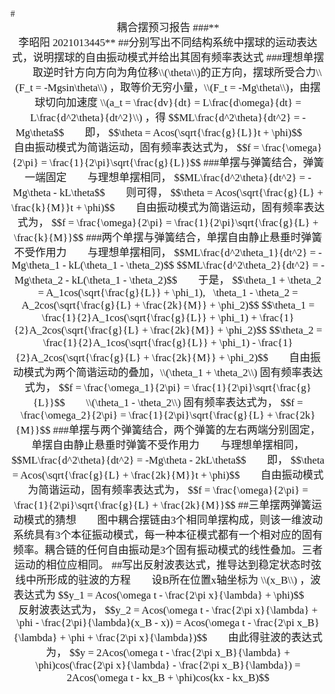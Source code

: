 <div STYLE="page-break-after: always;"></div>
<font face="宋体" >
#<center><big>耦合摆预习报告
</font>
<font face="楷体" >
###**<center> 李昭阳 2021013445**
</font>
<font face="宋体" >
##分别写出不同结构系统中摆球的运动表达式，说明摆球的自由振动模式并给出其固有频率表达式
###理想单摆
&ensp;&ensp;&ensp;
取逆时针方向方向为角位移\\(\theta\\)的正方向，摆球所受合力\\(F_t = -Mgsin\theta\\)	，取等价无穷小量，\\(F_t = -Mg\theta\\)，由摆球切向加速度 \\(a_t = \frac{dv}{dt} = L\frac{d\omega}{dt} = L\frac{d^2\theta}{dt^2}\\) ，得
$$ML\frac{d^2\theta}{dt^2} = -Mg\theta$$
&ensp;&ensp;&ensp;
即，
$$\theta = Acos(\sqrt{\frac{g}{L}}t + \phi)$$
&ensp;&ensp;&ensp;
自由振动模式为简谐运动，固有频率表达式为，
$$f = \frac{\omega}{2\pi} = \frac{1}{2\pi}\sqrt{\frac{g}{L}}$$
###单摆与弹簧结合，弹簧一端固定
&ensp;&ensp;&ensp;
与理想单摆相同，
$$ML\frac{d^2\theta}{dt^2} = -Mg\theta - kL\theta$$
&ensp;&ensp;&ensp;
则可得，
$$\theta = Acos(\sqrt{\frac{g}{L} + \frac{k}{M}}t + \phi)$$
&ensp;&ensp;&ensp;
自由振动模式为简谐运动，固有频率表达式为，
$$f = \frac{\omega}{2\pi} = \frac{1}{2\pi}\sqrt{\frac{g}{L} + \frac{k}{M}}$$
###两个单摆与弹簧结合，单摆自由静止悬垂时弹簧不受作用力
&ensp;&ensp;&ensp;
与理想单摆相同，
$$ML\frac{d^2\theta_1}{dt^2} = -Mg\theta_1 - kL(\theta_1 - \theta_2)$$
$$ML\frac{d^2\theta_2}{dt^2} = -Mg\theta_2 - kL(\theta_1 - \theta_2)$$
&ensp;&ensp;&ensp;
于是，
$$\theta_1 + \theta_2 = A_1cos(\sqrt{\frac{g}{L}} + \phi_1),&ensp; \theta_1 - \theta_2 = A_2cos(\sqrt{\frac{g}{L} + \frac{2k}{M}} + \phi_2)$$
$$\theta_1 = \frac{1}{2}A_1cos(\sqrt{\frac{g}{L}} + \phi_1) + \frac{1}{2}A_2cos(\sqrt{\frac{g}{L} + \frac{2k}{M}} + \phi_2)$$
$$\theta_2 = \frac{1}{2}A_1cos(\sqrt{\frac{g}{L}} + \phi_1) - \frac{1}{2}A_2cos(\sqrt{\frac{g}{L} + \frac{2k}{M}} + \phi_2)$$
&ensp;&ensp;&ensp;
自由振动模式为两个简谐运动的叠加，\\(\theta_1 + \theta_2\\) 固有频率表达式为，
$$f = \frac{\omega_1}{2\pi} = \frac{1}{2\pi}\sqrt{\frac{g}{L}}$$
&ensp;&ensp;&ensp;
\\(\theta_1 - \theta_2\\) 固有频率表达式为，
$$f = \frac{\omega_2}{2\pi} = \frac{1}{2\pi}\sqrt{\frac{g}{L} + \frac{2k}{M}}$$
###单摆与两个弹簧结合，两个弹簧的左右两端分别固定，单摆自由静止悬垂时弹簧不受作用力
&ensp;&ensp;&ensp;
与理想单摆相同，
$$ML\frac{d^2\theta}{dt^2} = -Mg\theta - 2kL\theta$$
&ensp;&ensp;&ensp;
即，
$$\theta = Acos(\sqrt{\frac{g}{L} + \frac{2k}{M}}t + \phi)$$
&ensp;&ensp;&ensp;
自由振动模式为简谐运动，固有频率表达式为，
$$f = \frac{\omega}{2\pi} = \frac{1}{2\pi}\sqrt{\frac{g}{L} + \frac{2k}{M}}$$
##三单摆两弹簧运动模式的猜想
&ensp;&ensp;&ensp;
图中耦合摆链由3个相同单摆构成，则该一维波动系统具有3个本征振动模式，每一种本征模式都有一个相对应的固有频率。耦合链的任何自由振动是3个固有振动模式的线性叠加。三者运动的相位应相同。
##写出反射波表达式，推导达到稳定状态时弦线中所形成的驻波的方程
&ensp;&ensp;&ensp;
设B所在位置x轴坐标为 \\(x_B\\) ，波表达式为
$$y_1 = Acos(\omega t - \frac{2\pi x}{\lambda} + \phi)$$
&ensp;&ensp;&ensp;
反射波表达式为，
$$y_2 = Acos(\omega t - \frac{2\pi x}{\lambda} + \phi - \frac{2\pi}{\lambda}(x_B - x)) = Acos(\omega t - \frac{2\pi x_B}{\lambda} + \phi + \frac{2\pi x}{\lambda})$$
&ensp;&ensp;&ensp;
由此得驻波的表达式为，
$$y = 2Acos(\omega t - \frac{2\pi x_B}{\lambda} + \phi)cos(\frac{2\pi x}{\lambda} - \frac{2\pi x_B}{\lambda}) = 2Acos(\omega t - kx_B + \phi)cos(kx - kx_B)$$
</font>